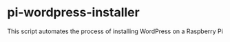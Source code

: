 # pi-wordpress-installer
This script automates the process of installing WordPress on a Raspberry Pi

